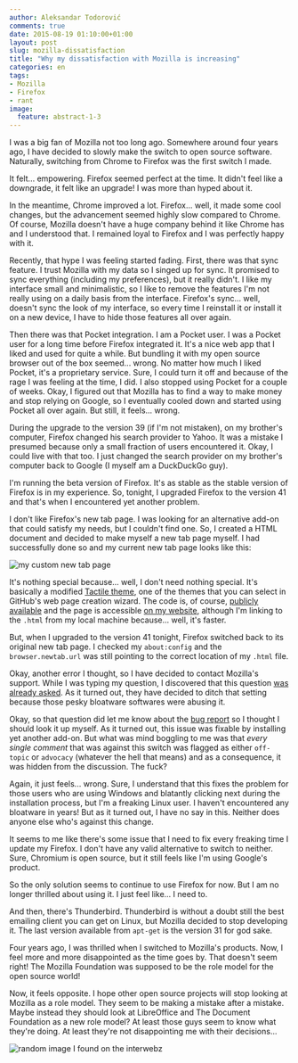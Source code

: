 ```yaml
---
author: Aleksandar Todorović
comments: true
date: 2015-08-19 01:10:00+01:00
layout: post
slug: mozilla-dissatisfaction
title: "Why my dissatisfaction with Mozilla is increasing"
categories: en
tags:
- Mozilla
- Firefox
- rant
image:
  feature: abstract-1-3
---
```


I was a big fan of Mozilla not too long ago. Somewhere around four years ago, I have decided to slowly make the switch to open source software. Naturally, switching from Chrome to Firefox was the first switch I made.

It felt... empowering. Firefox seemed perfect at the time. It didn't feel like a downgrade, it felt like an upgrade! I was more than hyped about it.

In the meantime, Chrome improved a lot. Firefox... well, it made some cool changes, but the advancement seemed highly slow compared to Chrome. Of course, Mozilla doesn't have a huge company behind it like Chrome has and I understood that. I remained loyal to Firefox and I was perfectly happy with it.

Recently, that hype I was feeling started fading. First, there was that sync feature. I trust Mozilla with my data so I singed up for sync. It promised to sync everything (including my preferences), but it really didn't. I like my interface small and minimalistic, so I like to remove the features I'm not really using on a daily basis from the interface. Firefox's sync... well, doesn't sync the look of my interface, so every time I reinstall it or install it on a new device, I have to hide those features all over again.

Then there was that Pocket integration. I am a Pocket user. I was a Pocket user for a long time before Firefox integrated it. It's a nice web app that I liked and used for quite a while. But bundling it with my open source browser out of the box seemed... wrong. No matter how much I liked Pocket, it's a proprietary service. Sure, I could turn it off and because of the rage I was feeling at the time, I did. I also stopped using Pocket for a couple of weeks. Okay, I figured out that Mozilla has to find a way to make money and stop relying on Google, so I eventually cooled down and started using Pocket all over again. But still, it feels... wrong.

During the upgrade to the version 39 (if I'm not mistaken), on my brother's computer, Firefox changed his search provider to Yahoo. It was a mistake I presumed because only a small fraction of users encountered it. Okay, I could live with that too. I just changed the search provider on my brother's computer back to Google (I myself am a DuckDuckGo guy).

I'm running the beta version of Firefox. It's as stable as the stable version of Firefox is in my experience. So, tonight, I upgraded Firefox to the version 41 and that's when I encountered yet another problem.

I don't like Firefox's new tab page. I was looking for an alternative add-on that could satisfy my needs, but I couldn't find one. So, I created a HTML document and decided to make myself a new tab page myself. I had successfully done so and my current new tab page looks like this:

![my custom new tab page](http://i.imgur.com/DUvqsnI.png)

It's nothing special because... well, I don't need nothing special. It's basically a modified [Tactile theme](https://github.com/jasonlong/tactile-theme), one of the themes that you can select in GitHub's web page creation wizard. The code is, of course, [publicly available](https://github.com/aleksandar-todorovic/firefox-custom) and the page is accessible [on my website](http://r3bl.me/firefox-custom/), although I'm linking to the `.html` from my local machine because... well, it's faster.

But, when I upgraded to the version 41 tonight, Firefox switched back to its original new tab page. I checked my `about:config` and the `browser.newtab.url` was still pointing to the correct location of my `.html` file.

Okay, another error I thought, so I have decided to contact Mozilla's support. While I was typing my question, I discovered that this question [was already asked](https://support.mozilla.org/en-US/questions/1077559). As it turned out, they have decided to ditch that setting because those pesky bloatware softwares were abusing it.

Okay, so that question did let me know about the [bug report](https://bugzilla.mozilla.org/show_bug.cgi?id=1118285) so I thought I should look it up myself. As it turned out, this issue was fixable by installing yet another add-on. But what was mind boggling to me was that _every single comment_ that was against this switch was flagged as either `off-topic` or `advocacy` (whatever the hell that means) and as a consequence, it was hidden from the discussion. The fuck?

Again, it just feels... wrong. Sure, I understand that this fixes the problem for those users who are using Windows and blatantly clicking next during the installation process, but I'm a freaking Linux user. I haven't encountered any bloatware in years! But as it turned out, I have no say in this. Neither does anyone else who's against this change.

It seems to me like there's some issue that I need to fix every freaking time I update my Firefox. I don't have any valid alternative to switch to neither. Sure, Chromium is open source, but it still feels like I'm using Google's product.

So the only solution seems to continue to use Firefox for now. But I am no longer thrilled about using it. I just feel like... I need to.

And then, there's Thunderbird. Thunderbird is without a doubt still the best emailing client you can get on Linux, but Mozilla decided to stop developing it. The last version available from `apt-get` is the version 31 for god sake.

Four years ago, I was thrilled when I switched to Mozilla's products. Now, I feel more and more disappointed as the time goes by. That doesn't seem right! The Mozilla Foundation was supposed to be the role model for the open source world!

Now, it feels opposite. I hope other open source projects will stop looking at Mozilla as a role model. They seem to be making a mistake after a mistake. Maybe instead they should look at LibreOffice and The Document Foundation as a new role model? At least those guys seem to know what they're doing. At least they're not disappointing me with their decisions...

![random image I found on the interwebz](http://www.quickmeme.com/img/d8/d8e162ce769d7e4fd5335aec8dcde859a842fc4d082ad6f33ee412e7e51e8b79.jpg)
